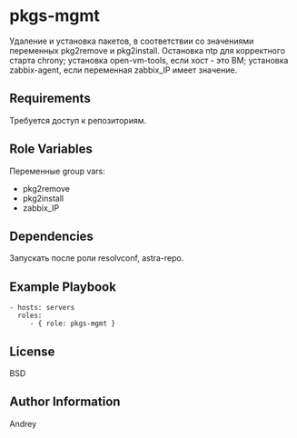 pkgs-mgmt
=========

Удаление и установка пакетов, в соответствии со значениями переменных pkg2remove и pkg2install.
Остановка ntp для корректного старта chrony; установка open-vm-tools, если хост - это ВМ; установка zabbix-agent, если переменная zabbix_IP имеет значение.

Requirements
------------

Требуется доступ к репозиториям.

Role Variables
--------------

Переменные group vars:
- pkg2remove
- pkg2install
- zabbix_IP

Dependencies
------------

Запускать после роли resolvconf, astra-repo.

Example Playbook
----------------

    - hosts: servers
      roles:
         - { role: pkgs-mgmt }

License
-------

BSD

Author Information
------------------

Andrey
